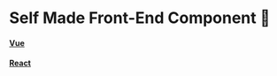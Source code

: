 # Self Made Front-End Component 📝

#### [Vue](../main/vue/README.md)

#### [React](../react/README.md)
